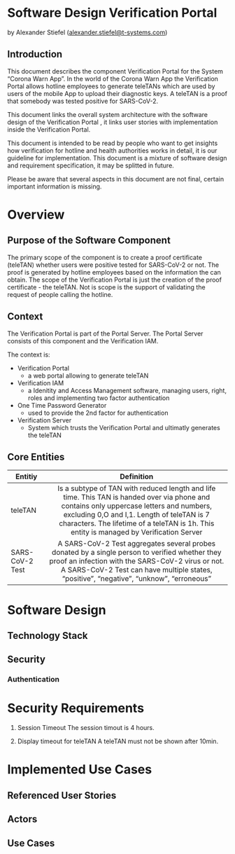 # Software Design Verification Portal
by Alexander Stiefel (alexander.stiefel@t-systems.com)

##	Introduction
This document describes the component Verification Portal for the System “Corona Warn App”. In the world of the Corona Warn App the Verification Portal allows hotline employees to generate teleTANs which are used by users of the mobile App to upload their diagnostic keys. A teleTAN is a proof that somebody was tested positive for SARS-CoV-2.

This document links the overall system architecture with the software design of the Verification Portal , it links user stories with implementation inside the Verification Portal. 

This document is intended to be read by people who want to get insights how verification for hotline and health authorities works in detail, it is our guideline for implementation. This document is a mixture of software design and requirement specification, it may be splitted in future.

Please be aware that several aspects in this document are not final, certain important information is missing.

#	Overview
##	Purpose of the Software Component
The primary scope of the component is to create a proof certificate (teleTAN) whether users were positive tested for SARS-CoV-2 or not. The proof is generated by hotline employees based on the information the can obtain. The scope of the Verification Portal is just the creation of the proof certificate - the teleTAN. Not is scope is the support of validating the request of people calling the hotline.  


##	Context
The Verification Portal is part of the Portal Server. The Portal Server consists of this component and the Verification IAM. 

The context is:
- Verification Portal 
    - a web portal allowing to generate teleTAN
- Verification IAM
    - a Idenitity and Access Management software, managing users, right, roles and implementing two factor authentication
- One Time Password Generator
    - used to provide the 2nd factor for authentication
- Verification Server
    - System which trusts the Verification Portal and ultimatly generates the teleTAN


##	Core Entities
|Entitiy|	Definition|	
| ------------- |:-------------:|
|teleTAN|	Is a subtype of TAN with reduced length and life time. This TAN is handed over via phone and contains only uppercase letters and numbers, excluding 0,O and I,1. Length of teleTAN is 7 characters. The lifetime of a teleTAN is 1h. This entity is managed by Verification Server	|
|SARS-CoV-2 Test|	A SARS-CoV-2 Test aggregates several probes donated by a single person to verified whether they proof an infection with the SARS-CoV-2 virus or not. A SARS-CoV-2 Test can have multiple states, “positive”, “negative”, “unknow”, “erroneous”	|


# Software Design

## Technology Stack
## Security
### Authentication

# Security Requirements

1. Session Timeout
The session timout is 4 hours.

1. Display timeout for teleTAN
A teleTAN must not be shown after 10min. 

# Implemented Use Cases
## Referenced User Stories
##	Actors
## Use Cases





